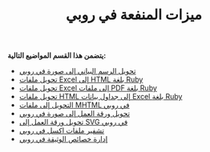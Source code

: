 ﻿---
title: ميزات المنفعة في روبي
type: docs
weight: 20
url: /ar/java/utility-features-in-ruby/
---
**يتضمن هذا القسم المواضيع التالية:**

- [تحويل الرسم البياني إلى صورة في روبي](/cells/ar/java/converting-chart-to-image-in-ruby/)
- [تحويل ملفات Excel إلى HTML بلغة Ruby](/cells/ar/java/converting-excel-files-to-html-in-ruby/)
- [تحويل ملفات Excel إلى ملفات PDF بلغة Ruby](/cells/ar/java/converting-excel-to-pdf-files-in-ruby/)
- [تحويل ملفات HTML إلى جداول بيانات Excel بلغة Ruby](/cells/ar/java/converting-html-files-to-excel-spreadsheets-in-ruby/)
- [التحويل إلى ملفات MHTML في روبي](/cells/ar/java/converting-to-mhtml-files-in-ruby/)
- [تحويل ورقة العمل إلى صورة في روبي](/cells/ar/java/converting-worksheet-to-image-in-ruby/)
- [تحويل ورقة العمل إلى SVG في روبي](/cells/ar/java/converting-worksheet-to-svg-in-ruby/)
- [تشفير ملفات اكسل في روبي](/cells/ar/java/encrypting-excel-files-in-ruby/)
- [إدارة خصائص الوثيقة في روبي](/cells/ar/java/managing-document-properties-in-ruby/)
